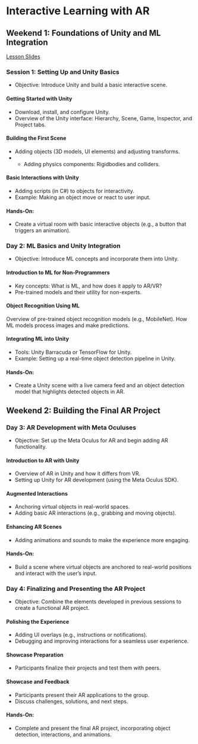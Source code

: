 # Interactive Learning with AR
## Weekend 1: Foundations of Unity and ML Integration
[Lesson Slides](https://docs.google.com/presentation/d/1utVYhSMCL8EviY2QNkuyc3JoUDwlz9j4vyebENd_kko/edit?usp=sharing)
### Session 1: Setting Up and Unity Basics
- Objective: Introduce Unity and build a basic interactive scene.

#### Getting Started with Unity
- Download, install, and configure Unity.
- Overview of the Unity interface: Hierarchy, Scene, Game, Inspector, and Project tabs.
#### Building the First Scene 
- Adding objects (3D models, UI elements) and adjusting transforms.
- - Adding physics components: Rigidbodies and colliders.
#### Basic Interactions with Unity
- Adding scripts (in C#) to objects for interactivity.
- Example: Making an object move or react to user input.
#### Hands-On:
- Create a virtual room with basic interactive objects (e.g., a button that triggers an animation).

### Day 2: ML Basics and Unity Integration
- Objective: Introduce ML concepts and incorporate them into Unity.

#### Introduction to ML for Non-Programmers
- Key concepts: What is ML, and how does it apply to AR/VR?
- Pre-trained models and their utility for non-experts.
#### Object Recognition Using ML
Overview of pre-trained object recognition models (e.g., MobileNet).
How ML models process images and make predictions.
#### Integrating ML into Unity 
- Tools: Unity Barracuda or TensorFlow for Unity.
- Example: Setting up a real-time object detection pipeline in Unity.
#### Hands-On:
- Create a Unity scene with a live camera feed and an object detection model that highlights detected objects in AR.

## Weekend 2: Building the Final AR Project
### Day 3: AR Development with Meta Oculuses
- Objective: Set up the Meta Oculus for AR and begin adding AR functionality.

#### Introduction to AR with Unity
- Overview of AR in Unity and how it differs from VR.
- Setting up Unity for AR development (using the Meta Oculus SDK).
#### Augmented Interactions 
- Anchoring virtual objects in real-world spaces.
- Adding basic AR interactions (e.g., grabbing and moving objects).
#### Enhancing AR Scenes 
- Adding animations and sounds to make the experience more engaging.
#### Hands-On:
- Build a scene where virtual objects are anchored to real-world positions and interact with the user’s input.

### Day 4: Finalizing and Presenting the AR Project
- Objective: Combine the elements developed in previous sessions to create a functional AR project.

#### Polishing the Experience 
- Adding UI overlays (e.g., instructions or notifications).
- Debugging and improving interactions for a seamless user experience.
#### Showcase Preparation 
- Participants finalize their projects and test them with peers.
#### Showcase and Feedback 
- Participants present their AR applications to the group.
- Discuss challenges, solutions, and next steps.
#### Hands-On:
- Complete and present the final AR project, incorporating object detection, interactions, and animations.
